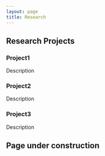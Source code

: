 ```yaml
---
layout: page
title: Research
---
```



##  Research Projects


### Project1

Description

### Project2

Description

### Project3

Description


## Page under construction

